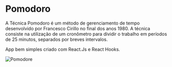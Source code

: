 # Pomodoro

A Técnica Pomodoro é um método de gerenciamento de tempo desenvolvido por Francesco Cirillo no final dos anos 1980. A técnica consiste na utilização de um cronômetro para dividir o trabalho em períodos de 25 minutos, separados por breves intervalos.

App bem simples criado com React.Js e React Hooks.


![Pomodore](https://user-images.githubusercontent.com/75024157/155879639-1cd11248-f612-4c90-a561-9ead00d47fac.gif)
